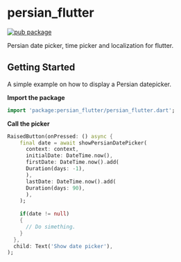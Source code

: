 # persian_flutter
[![pub package](https://img.shields.io/pub/v/persian_flutter.svg)](https://pub.dartlang.org/packages/persian_flutter)

Persian date picker, time picker and localization for flutter.

## Getting Started

A simple example on how to display a Persian datepicker.

**Import the package**

```dart
import 'package:persian_flutter/persian_flutter.dart';
```

**Call the picker**

```dart
RaisedButton(onPressed: () async {
    final date = await showPersianDatePicker(
      context: context,
      initialDate: DateTime.now(),
      firstDate: DateTime.now().add(
      Duration(days: -1),
      ),
      lastDate: DateTime.now().add(
      Duration(days: 90),
      ),
    );
    
    if(date != null)
    {
      // Do simething.
    }
  },
  child: Text('Show date picker'),
);
```
